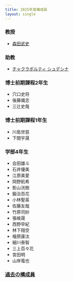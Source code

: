 ```yaml
---
title: 2025年度構成員
layout: single
---
```

### 教授
* [森田武史](https://takeshi-morita.jp/index-ja.html)

### 助教
* [チャクラボルティ シュデシナ](https://sudesnac.github.io/)

### 博士前期課程2年生
* 穴口史将
* 後藤颯志
* 三辻史哉

### 博士前期課程1年生
* 川島世慈
* 下間宇晟

### 学部4年生
* 会田雄斗
* 石井優美 
* 江原美愛 
* 岡野航希 
* 影山洸樹
* 鍛治百花 
* 小林聖英
* 佐藤友哉
* 竹原司紗
* 張峻晟
* 西野早紀 
* 林下翔空
* 檜原康汰 
* 細川泰智
* 三上百々花
* 宮田明
* 山岸竜也

### [過去の構成員]({{site.baseurl}}/alumni)
